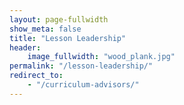 ```yaml
---
layout: page-fullwidth
show_meta: false
title: "Lesson Leadership"
header:
    image_fullwidth: "wood_plank.jpg"
permalink: "/lesson-leadership/"
redirect_to: 
    - "/curriculum-advisors/"
---
```


